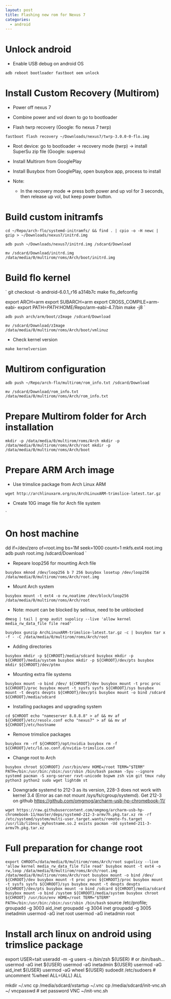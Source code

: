 ```yaml
---
layout: post
title: Flashing new rom for Nexus 7
categories:
  - android
---
```


# Unlock android

- Enable USB debug on android OS

`
adb reboot bootloader
fastboot oem unlock
`

# Install Custom Recovery (Multirom)

- Power off nexus 7

- Combine power and vol down to go to bootloader

- Flash twrp recovery (Google: flo nexus 7 twrp)

`
fastboot flash recovery ~/Downloads/nexus7/twrp-3.0.0-0-flo.img
`

- Root device: go to bootloader -> recovery mode (twrp) -> install SuperSu zip file (Google: supersu)

- Install Multirom from GooglePlay

- Install Busybox from GooglePlay, open busybox app, process to install

- Note:
    + In the recovery mode => press both power and up vol for 3 seconds, then release up vol, but keep power button.

# Build custom initramfs

`
cd ~/Repo/arch-flo/systemd-initramfs/ && find . | cpio -o -H newc | gzip > ~/Downloads/nexus7/initrd.img 
`

`
adb push ~/Downloads/nexus7/initrd.img /sdcard/Download
`

`
mv /sdcard/Download/initrd.img /data/media/0/multirom/roms/Arch/boot/initrd.img
`

# Build flo kernel

`
git checkout -b android-6.0.1_r16 a314b7c
make flo_defconfig

export ARCH=arm
export SUBARCH=arm
export CROSS_COMPILE=arm-eabi- 
export PATH=$PATH:$HOME/Repo/arm-eabi-4.7/bin
make -j8
`

`
adb push arch/arm/boot/zImage /sdcard/Download
`

`
mv /sdcard/Download/zImage /data/media/0/multirom/roms/Arch/boot/vmlinuz
`

- Check kernel version

`
make kernelversion
`

# Multirom configuration

`
adb push ~/Repo/arch-flo/multirom/rom_info.txt /sdcard/Download
`

`
mv /sdcard/Download/rom_info.txt /data/media/0/multirom/roms/Arch/rom_info.txt
`

# Prepare Multirom folder for Arch installation

`
mkdir -p /data/media/0/multirom/roms/Arch
mkdir -p /data/media/0/multirom/roms/Arch/root
mkdir -p /data/media/0/multirom/roms/Arch/boot
`
 
# Prepare ARM Arch image

- Use trimslice package from Arch Linux ARM

`
wget http://archlinuxarm.org/os/ArchLinuxARM-trimslice-latest.tar.gz
`

- Create 10G image file for Arch file system

`
# On host machine
dd if=/dev/zero of=root.img bs=1M seek=1000 count=1
mkfs.ext4 root.img
adb push root.img /sdcard/Download
`

- Repeare loop256 for mounting Arch file

`
busybox mknod /dev/loop256 b 7 256
busybox losetup /dev/loop256 /data/media/0/multirom/roms/Arch/root.img
`

- Mount Arch system

`
busybox mount -t ext4 -o rw,noatime /dev/block/loop256 /data/media/0/multirom/roms/Arch/root
`

- Note: mount can be blocked by selinux, need to be unblocked

`
dmesg | tail | grep audit
supolicy --live 'allow kernel media_rw_data_file file read'
`

`
busybox gunzip ArchLinuxARM-trimslice-latest.tar.gz -c | busybox tar x -f - -C /data/media/0/multirom/roms/Arch/root
`

- Adding directories

`
busybox mkdir -p ${CHROOT}/media/sdcard
busybox mkdir -p ${CHROOT}/media/system
busybox mkdir -p ${CHROOT}/dev/pts
busybox mkdir ${CHROOT}/dev/ptmx
`

- Mounting extra file systems

`
busybox mount -o bind /dev/ ${CHROOT}/dev
busybox mount -t proc proc ${CHROOT}/proc
busybox mount -t sysfs sysfs ${CHROOT}/sys
busybox mount -t devpts devpts ${CHROOT}/dev/pts
busybox mount -o bind /sdcard ${CHROOT}/media/sdcard
`

- Installing packages and upgrading system

`
cd $CHROOT
echo "nameserver 8.8.8.8" > af && mv af ${CHROOT}/etc/resolv.conf
echo "nexus7" > af && mv af ${CHROOT}/etc/hostname
`

- Remove trimslice packages

`
busybox rm -rf ${CHROOT}/opt/nvidia
busybox rm -f ${CHROOT}/etc/ld.so.conf.d/nvidia-trimslice.conf
`

- Change root to Arch

`
busybox chroot ${CHROOT} /usr/bin/env HOME=/root TERM="$TERM" PATH=/bin:/usr/bin:/sbin:/usr/sbin /bin/bash
pacman -Syu --ignore systemd
pacman -S xorg-server rxvt-unicode bspwm zsh vim git tmux ruby python3 python2 sudo wget lightdm st
`

- Downgrade systemd to 212-3 as its version, 228-3 does not work with kernel 3.4 (Error as can not mount /sys/fs/cgroup/systemd). Get 212-3 on github https://github.com/omgmog/archarm-usb-hp-chromebook-11/

`
wget https://raw.githubusercontent.com/omgmog/archarm-usb-hp-chromebook-11/master/deps/systemd-212-3-armv7h.pkg.tar.xz
rm -rf /etc/systemd/system/multi-user.target.wants/remote-fs.target /usr/lib/libnss_myhostname.so.2 exists
pacman -Ud systemd-211-3-armv7h.pkg.tar.xz
`

# Full preparation for change root

`
export CHROOT=/data/media/0/multirom/roms/Arch/root
supolicy --live 'allow kernel media_rw_data_file file read'
busybox mount -t ext4 -o rw,loop /data/media/0/multirom/roms/Arch/root.img /data/media/0/multirom/roms/Arch/root
busybox mount -o bind /dev/ ${CHROOT}/dev
busybox mount -t proc proc ${CHROOT}/proc
busybox mount -t sysfs sysfs ${CHROOT}/sys
busybox mount -t devpts devpts ${CHROOT}/dev/pts
busybox mount -o bind /sdcard ${CHROOT}/media/sdcard
busybox mount -o bind /system ${CHROOT}/media/system
busybox chroot ${CHROOT} /usr/bin/env HOME=/root TERM="$TERM" PATH=/bin:/usr/bin:/sbin:/usr/sbin /bin/bash
`
source /etc/profile;
groupadd -g 3003 aid_inet
groupadd -g 3004 inet
groupadd -g 3005 inetadmin
usermod -aG inet root
usermod -aG inetadmin root






# Install arch linux on android using trimslice package

export USER=tait
useradd -m -g users -s /bin/zsh ${USER} # or /bin/bash...
usermod -aG inet ${USER}
usermod -aG inetadmin ${USER}
usermod -aG aid_inet ${USER}
usermod -aG wheel ${USER}
sudoedit /etc/sudoers # uncomment %wheel ALL=(ALL) ALL

mkdir ~/.vnc
cp /media/sdcard/xstartup ~/.vnc
cp /media/sdcard/init-vnc.sh ~/
vncpasswd # set password VNC
~/init-vnc.sh


